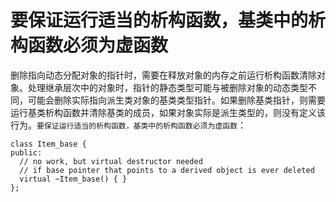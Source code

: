 # 要保证运行适当的析构函数，基类中的析构函数必须为虚函数

删除指向动态分配对象的指针时，需要在释放对象的内存之前运行析构函数清除对象。处理继承层次中的对象时，指针的静态类型可能与被删除对象的动态类型不同，可能会删除实际指向派生类对象的基类类型指针。如果删除基类指针，则需要运行基类析构函数并清除基类的成员，如果对象实际是派生类型的，则没有定义该行为。`要保证运行适当的析构函数，基类中的析构函数必须为虚函数`：

```
class Item_base {
public:
  // no work, but virtual destructor needed
  // if base pointer that points to a derived object is ever deleted
  virtual ~Item_base() { }
};
```